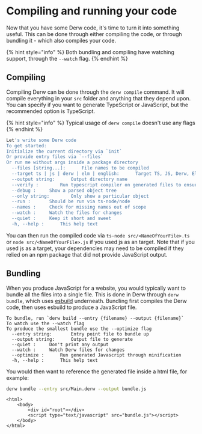 # Compiling and running your code

Now that you have some Derw code, it's time to turn it into something useful. This can be done through either compiling the code, or through bundling it - which also compiles your code.&#x20;

{% hint style="info" %}
Both bundling and compiling have watching support, through the `--watch` flag.
{% endhint %}

## Compiling

Compiling Derw can be done through the `derw compile` command. It will compile everything in your `src` folder and anything that they depend upon. You can specify if you want to generate TypeScript or JavaScript, but the recommended option is TypeScript.

{% hint style="info" %}
Typical usage of `derw compile` doesn't use any flags
{% endhint %}

```bash
Let's write some Derw code
To get started:
Initialize the current directory via `init`
Or provide entry files via `--files`
Or run me without args inside a package directory
  --files [string...]:		File names to be compiled
  --target ts | js | derw | elm | english:		Target TS, JS, Derw, Elm, or English output
  --output string:		Output directory name
  --verify :		Run typescript compiler on generated files to ensure valid output
  --debug :		Show a parsed object tree
  --only string:		Only show a particular object
  --run :		Should be run via ts-node/node
  --names :		Check for missing names out of scope
  --watch :		Watch the files for changes
  --quiet :		Keep it short and sweet
  -h, --help :		This help text
```

You can then run the compiled code via  `ts-node src/<NameOfYourFile>.ts` or `node src/<NameOfYourFile>.js` if you used js as an target. Note that if you used js as a target, your dependencies may need to be compiled if they relied on an npm package that did not provide JavaScript output.

## Bundling

When you produce JavaScript for a website, you would typically want to bundle all the files into a single file. This is done in Derw through `derw bundle`, which uses [esbuild](https://esbuild.github.io/) underneath. Bundling first compiles the Derw code, then uses esbuild to produce a JavaScript file.

```
To bundle, run `derw build --entry {filename} --output {filename}`
To watch use the --watch flag
To produce the smallest bundle use the --optimize flag
  --entry string:		Entry point file to bundle up
  --output string:		Output file to generate
  --quiet :		Don't print any output
  --watch :		Watch Derw files for changes
  --optimize :		Run generated Javascript through minification
  -h, --help :		This help text
```

You would then want to reference the generated file inside a html file, for example:

```bash
derw bundle --entry src/Main.derw --output bundle.js
```

```markup
<html>
    <body>
        <div id="root"></div>
        <script type="text/javascript" src="bundle.js"></script>
    </body>
</html>
```
